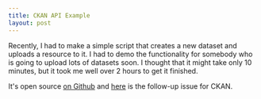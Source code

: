 ```yaml
---
title: CKAN API Example
layout: post
---
```


Recently, I had to make a simple script that creates a new dataset and uploads a resource to it. I had to demo the functionality for somebody who is going to upload lots of datasets soon. I thought that it might take only 10 minutes, but it took me well over 2 hours to get it finished.

It's open source [on Github](https://github.com/govro/ckan-api-upload-example) and [here](https://github.com/ckan/ckan/issues/2944) is the follow-up issue for CKAN.

